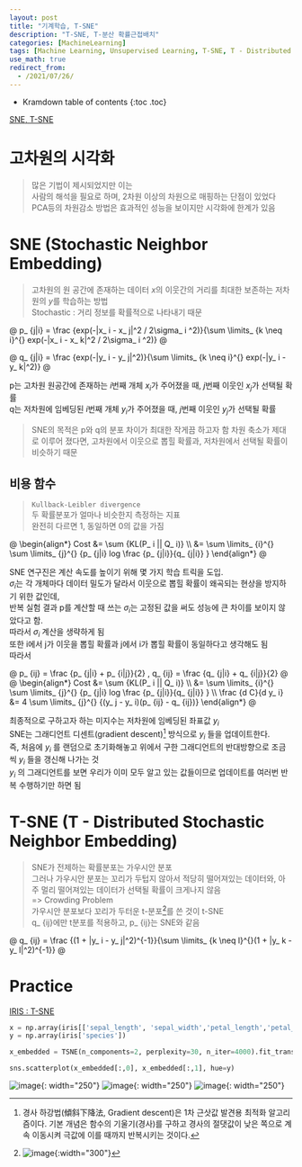 ```yaml
---
layout: post
title: "기계학습, T-SNE"
description: "T-SNE, T-분산 확률근접배치"
categories: [MachineLearning]
tags: [Machine Learning, Unsupervised Learning, T-SNE, T - Distributed Stochastic Neighbor Embedding]
use_math: true
redirect_from:
  - /2021/07/26/
---
```


* Kramdown table of contents
{:toc .toc}      


[SNE, T-SNE](https://ratsgo.github.io/machine%20learning/2017/04/28/tSNE/)

# 고차원의 시각화

> 많은 기법이 제시되었지만 이는       
> 사람의 해석을 필요로 하며, 2차원 이상의 차원으로 매핑하는 단점이 있었다           
> PCA등의 차원감소 방법은 효과적인 성능을 보이지만 시각화에 한계가 있음              


# SNE (Stochastic Neighbor Embedding)

> 고차원의 원 공간에 존재하는 데이터 $x$의 이웃간의 거리를 최대한 보존하는 저차원의 $y$를 학습하는 방법           
> Stochastic : 거리 정보를 확률적으로 나타내기 때문

@
p_ {j|i} = \frac {exp(-|x_ i - x_ j|^2 / 2\sigma_ i ^2)}{\sum \limits_ {k \neq i}^{} exp(-|x_ i - x_ k|^2 / 2\sigma_ i ^2)}
@

@
q_ {j|i} = \frac {exp(-|y_ i - y_ j|^2)}{\sum \limits_ {k \neq i}^{} exp(-|y_ i - y_ k|^2)}
@

p는 고차원 원공간에 존재하는 $i$번째 개체 $x_ i$가 주어졌을 때, $j$번째 이웃인 $x_ j$가 선택될 확률            
q는 저차원에 임베딩된 $i$번째 개체 $y_ i$가 주어졌을 때, $j$번째 이웃인 $y_ j$가 선택될 확률             

> SNE의 목적은 p와 q의 분포 차이가 최대한 작게끔 하고자 함
> 차원 축소가 제대로 이루어 졌다면, 고차원에서 이웃으로 뽑힐 확률과, 저차원에서 선택될 확률이 비슷하기 때문


## 비용 함수

> `Kullback-Leibler divergence`            
> 두 확률분포가 얼마나 비슷한지 측정하는 지표          
> 완전히 다르면 1, 동일하면 0의 값을 가짐        

@
\begin{align\*}
Cost &= \sum {KL(P_ i || Q_ i)} \\\ 
&= \sum \limits_ {i}^{} \sum \limits_ {j}^{} {p_ {j|i} log \frac {p_ {j|i}}{q_ {j|i}} } 
\end{align\*}
@

SNE 연구진은 계산 속도를 높이기 위해 몇 가지 학습 트릭을 도입.         
$\sigma_ i$는 각 개체마다 데이터 밀도가 달라서 이웃으로 뽑힐 확률이 왜곡되는 현상을 방지하기 위한 값인데,         
반복 실험 결과 p를 계산할 때 쓰는 $\sigma_ i$는 고정된 값을 써도 성능에 큰 차이를 보이지 않았다고 함.     
따라서 $\sigma_ i$ 계산을 생략하게 됨       
또한 i에서 j가 이웃을 뽑힐 확률과 j에서 i가 뽑힐 확률이 동일하다고 생각해도 됨         
따라서          

@
p_ {ij} = \frac {p_ {j|i} + p_ {i|j}}{2} , q_ {ij} = \frac {q_ {j|i} + q_ {i|j}}{2}
@
<br/>
@
\begin{align\*}
Cost &= \sum {KL(P_ i || Q_ i)} \\\ 
&= \sum \limits_ {i}^{} \sum \limits_ {j}^{} {p_ {j|i} log \frac {p_ {j|i}}{q_ {j|i}} } \\\ 
\frac {d C}{d y_ i} &= 4 \sum \limits_ {j}^{} {(y_ j - y_ i)(p_ {ij} - q_ {ij})} 
\end{align\*}
@

 
최종적으로 구하고자 하는 미지수는 저차원에 임베딩된 좌표값 $y_ i$           
SNE는 그래디언트 디센트(gradient descent)[^1] 방식으로 $y_ i$ 들을 업데이트한다.           
즉, 처음에 $y_ i$ 를 랜덤으로 초기화해놓고 위에서 구한 그래디언트의 반대방향으로 조금씩 $y_ i$ 들을 갱신해 나가는 것          
$y_ i$ 의 그래디언트를 보면 우리가 이미 모두 알고 있는 값들이므로 업데이트를 여러번 반복 수행하기만 하면 됨        


# T-SNE (T - Distributed Stochastic Neighbor Embedding)

> SNE가 전제하는 확률분포는 가우시안 분포        
> 그러나 가우시안 분포는 꼬리가 두텁지 않아서 적당히 떨어져있는 데이터와, 아주 멀리 떨어져있는 데이터가 선택될 확률이 크게나지 않음            
> => Crowding Problem             
> 가우시안 분포보다 꼬리가 두터운 t-분포[^2]를 쓴 것이 t-SNE                
> q_ {ij}에만 t분포를 적용하고, p_ {ij}는 SNE와 같음                 



@
q_ {ij} = \frac {(1 + |y_ i - y_ j|^2)^{-1}}{\sum \limits_ {k \neq l}^{}(1 + |y_ k - y_ l|^2)^{-1}}
@


# Practice

[IRIS : T-SNE](https://www.machinelearningman.com/post/dimensionality-reduction-using-t-sne)

~~~ python
x = np.array(iris[['sepal_length', 'sepal_width','petal_length','petal_width']])
y = np.array(iris['species'])

x_embedded = TSNE(n_components=2, perplexity=30, n_iter=4000).fit_transform(x)

sns.scatterplot(x_embedded[:,0], x_embedded[:,1], hue=y)
~~~
![image](https://user-images.githubusercontent.com/32366711/127210356-9787adc6-2ed3-4129-b4a7-b60569408a68.png){: width="250"}
![image](https://user-images.githubusercontent.com/32366711/127210363-166f76ad-553c-42ac-ac9b-bc2e389b1194.png){: width="250"}
![image](https://user-images.githubusercontent.com/32366711/127210374-a8e9820f-41d7-4aa1-8e52-a7a749511d46.png){: width="250"}


[^1]: 경사 하강법(傾斜下降法, Gradient descent)은 1차 근삿값 발견용 최적화 알고리즘이다. 기본 개념은 함수의 기울기(경사)를 구하고 경사의 절댓값이 낮은 쪽으로 계속 이동시켜 극값에 이를 때까지 반복시키는 것이다.
[^2]: ![image](https://user-images.githubusercontent.com/32366711/127208561-f9974db7-41ec-4916-b02d-8bb9d5eae6aa.png){:width="300"}

